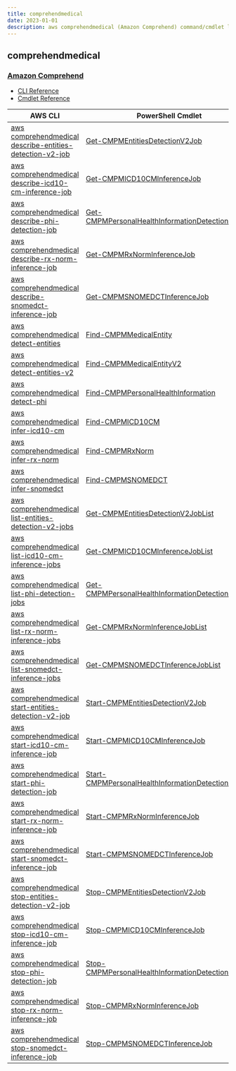 ```yaml
---
title: comprehendmedical
date: 2023-01-01
description: aws comprehendmedical (Amazon Comprehend) command/cmdlet list.
---
```


## comprehendmedical

### [Amazon Comprehend](https://aws.amazon.com/comprehend/)

* [CLI Reference](https://docs.aws.amazon.com/cli/latest/reference/comprehendmedical/index.html)
* [Cmdlet Reference](https://docs.aws.amazon.com/powershell/latest/reference/items/AWS_Comprehend_Medical_cmdlets.html)

|AWS CLI|PowerShell Cmdlet|
|----|----|
|[aws comprehendmedical describe-entities-detection-v2-job](https://docs.aws.amazon.com/cli/latest/reference/comprehendmedical/describe-entities-detection-v2-job.html)|[Get-CMPMEntitiesDetectionV2Job](https://docs.aws.amazon.com/powershell/latest/reference/items/Get-CMPMEntitiesDetectionV2Job.html)|
|[aws comprehendmedical describe-icd10-cm-inference-job](https://docs.aws.amazon.com/cli/latest/reference/comprehendmedical/describe-icd10-cm-inference-job.html)|[Get-CMPMICD10CMInferenceJob](https://docs.aws.amazon.com/powershell/latest/reference/items/Get-CMPMICD10CMInferenceJob.html)|
|[aws comprehendmedical describe-phi-detection-job](https://docs.aws.amazon.com/cli/latest/reference/comprehendmedical/describe-phi-detection-job.html)|[Get-CMPMPersonalHealthInformationDetectionJob](https://docs.aws.amazon.com/powershell/latest/reference/items/Get-CMPMPersonalHealthInformationDetectionJob.html)|
|[aws comprehendmedical describe-rx-norm-inference-job](https://docs.aws.amazon.com/cli/latest/reference/comprehendmedical/describe-rx-norm-inference-job.html)|[Get-CMPMRxNormInferenceJob](https://docs.aws.amazon.com/powershell/latest/reference/items/Get-CMPMRxNormInferenceJob.html)|
|[aws comprehendmedical describe-snomedct-inference-job](https://docs.aws.amazon.com/cli/latest/reference/comprehendmedical/describe-snomedct-inference-job.html)|[Get-CMPMSNOMEDCTInferenceJob](https://docs.aws.amazon.com/powershell/latest/reference/items/Get-CMPMSNOMEDCTInferenceJob.html)|
|[aws comprehendmedical detect-entities](https://docs.aws.amazon.com/cli/latest/reference/comprehendmedical/detect-entities.html)|[Find-CMPMMedicalEntity](https://docs.aws.amazon.com/powershell/latest/reference/items/Find-CMPMMedicalEntity.html)|
|[aws comprehendmedical detect-entities-v2](https://docs.aws.amazon.com/cli/latest/reference/comprehendmedical/detect-entities-v2.html)|[Find-CMPMMedicalEntityV2](https://docs.aws.amazon.com/powershell/latest/reference/items/Find-CMPMMedicalEntityV2.html)|
|[aws comprehendmedical detect-phi](https://docs.aws.amazon.com/cli/latest/reference/comprehendmedical/detect-phi.html)|[Find-CMPMPersonalHealthInformation](https://docs.aws.amazon.com/powershell/latest/reference/items/Find-CMPMPersonalHealthInformation.html)|
|[aws comprehendmedical infer-icd10-cm](https://docs.aws.amazon.com/cli/latest/reference/comprehendmedical/infer-icd10-cm.html)|[Find-CMPMICD10CM](https://docs.aws.amazon.com/powershell/latest/reference/items/Find-CMPMICD10CM.html)|
|[aws comprehendmedical infer-rx-norm](https://docs.aws.amazon.com/cli/latest/reference/comprehendmedical/infer-rx-norm.html)|[Find-CMPMRxNorm](https://docs.aws.amazon.com/powershell/latest/reference/items/Find-CMPMRxNorm.html)|
|[aws comprehendmedical infer-snomedct](https://docs.aws.amazon.com/cli/latest/reference/comprehendmedical/infer-snomedct.html)|[Find-CMPMSNOMEDCT](https://docs.aws.amazon.com/powershell/latest/reference/items/Find-CMPMSNOMEDCT.html)|
|[aws comprehendmedical list-entities-detection-v2-jobs](https://docs.aws.amazon.com/cli/latest/reference/comprehendmedical/list-entities-detection-v2-jobs.html)|[Get-CMPMEntitiesDetectionV2JobList](https://docs.aws.amazon.com/powershell/latest/reference/items/Get-CMPMEntitiesDetectionV2JobList.html)|
|[aws comprehendmedical list-icd10-cm-inference-jobs](https://docs.aws.amazon.com/cli/latest/reference/comprehendmedical/list-icd10-cm-inference-jobs.html)|[Get-CMPMICD10CMInferenceJobList](https://docs.aws.amazon.com/powershell/latest/reference/items/Get-CMPMICD10CMInferenceJobList.html)|
|[aws comprehendmedical list-phi-detection-jobs](https://docs.aws.amazon.com/cli/latest/reference/comprehendmedical/list-phi-detection-jobs.html)|[Get-CMPMPersonalHealthInformationDetectionJobList](https://docs.aws.amazon.com/powershell/latest/reference/items/Get-CMPMPersonalHealthInformationDetectionJobList.html)|
|[aws comprehendmedical list-rx-norm-inference-jobs](https://docs.aws.amazon.com/cli/latest/reference/comprehendmedical/list-rx-norm-inference-jobs.html)|[Get-CMPMRxNormInferenceJobList](https://docs.aws.amazon.com/powershell/latest/reference/items/Get-CMPMRxNormInferenceJobList.html)|
|[aws comprehendmedical list-snomedct-inference-jobs](https://docs.aws.amazon.com/cli/latest/reference/comprehendmedical/list-snomedct-inference-jobs.html)|[Get-CMPMSNOMEDCTInferenceJobList](https://docs.aws.amazon.com/powershell/latest/reference/items/Get-CMPMSNOMEDCTInferenceJobList.html)|
|[aws comprehendmedical start-entities-detection-v2-job](https://docs.aws.amazon.com/cli/latest/reference/comprehendmedical/start-entities-detection-v2-job.html)|[Start-CMPMEntitiesDetectionV2Job](https://docs.aws.amazon.com/powershell/latest/reference/items/Start-CMPMEntitiesDetectionV2Job.html)|
|[aws comprehendmedical start-icd10-cm-inference-job](https://docs.aws.amazon.com/cli/latest/reference/comprehendmedical/start-icd10-cm-inference-job.html)|[Start-CMPMICD10CMInferenceJob](https://docs.aws.amazon.com/powershell/latest/reference/items/Start-CMPMICD10CMInferenceJob.html)|
|[aws comprehendmedical start-phi-detection-job](https://docs.aws.amazon.com/cli/latest/reference/comprehendmedical/start-phi-detection-job.html)|[Start-CMPMPersonalHealthInformationDetectionJob](https://docs.aws.amazon.com/powershell/latest/reference/items/Start-CMPMPersonalHealthInformationDetectionJob.html)|
|[aws comprehendmedical start-rx-norm-inference-job](https://docs.aws.amazon.com/cli/latest/reference/comprehendmedical/start-rx-norm-inference-job.html)|[Start-CMPMRxNormInferenceJob](https://docs.aws.amazon.com/powershell/latest/reference/items/Start-CMPMRxNormInferenceJob.html)|
|[aws comprehendmedical start-snomedct-inference-job](https://docs.aws.amazon.com/cli/latest/reference/comprehendmedical/start-snomedct-inference-job.html)|[Start-CMPMSNOMEDCTInferenceJob](https://docs.aws.amazon.com/powershell/latest/reference/items/Start-CMPMSNOMEDCTInferenceJob.html)|
|[aws comprehendmedical stop-entities-detection-v2-job](https://docs.aws.amazon.com/cli/latest/reference/comprehendmedical/stop-entities-detection-v2-job.html)|[Stop-CMPMEntitiesDetectionV2Job](https://docs.aws.amazon.com/powershell/latest/reference/items/Stop-CMPMEntitiesDetectionV2Job.html)|
|[aws comprehendmedical stop-icd10-cm-inference-job](https://docs.aws.amazon.com/cli/latest/reference/comprehendmedical/stop-icd10-cm-inference-job.html)|[Stop-CMPMICD10CMInferenceJob](https://docs.aws.amazon.com/powershell/latest/reference/items/Stop-CMPMICD10CMInferenceJob.html)|
|[aws comprehendmedical stop-phi-detection-job](https://docs.aws.amazon.com/cli/latest/reference/comprehendmedical/stop-phi-detection-job.html)|[Stop-CMPMPersonalHealthInformationDetectionJob](https://docs.aws.amazon.com/powershell/latest/reference/items/Stop-CMPMPersonalHealthInformationDetectionJob.html)|
|[aws comprehendmedical stop-rx-norm-inference-job](https://docs.aws.amazon.com/cli/latest/reference/comprehendmedical/stop-rx-norm-inference-job.html)|[Stop-CMPMRxNormInferenceJob](https://docs.aws.amazon.com/powershell/latest/reference/items/Stop-CMPMRxNormInferenceJob.html)|
|[aws comprehendmedical stop-snomedct-inference-job](https://docs.aws.amazon.com/cli/latest/reference/comprehendmedical/stop-snomedct-inference-job.html)|[Stop-CMPMSNOMEDCTInferenceJob](https://docs.aws.amazon.com/powershell/latest/reference/items/Stop-CMPMSNOMEDCTInferenceJob.html)|

